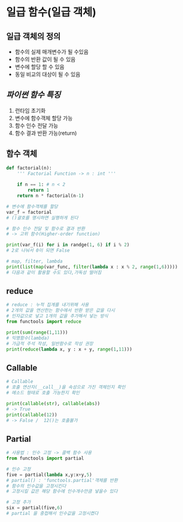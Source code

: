 # 일급 함수(일급 객체)
## 일급 객체의 정의
- 함수의 실제 매개변수가 될 수있음
- 함수의 반환 값이 될 수 있음
- 변수에 할당 할 수 있음
- 동일 비교의 대상이 될 수 있음

## ***파이썬 함수 특징***
1. 런타임 초기화
2. 변수에 함수객체 할당 가능
3. 함수 인수 전달 가능
4. 함수 결과 반환 가능(return)

## 함수 객체
```py
def factorial(n):
    ''' Factorial Function -> n : int '''
    
    if n == 1: # n < 2
        return 1
    return n * factorial(n-1)

# 변수에 함수객체를 할당
var_f = factorial
# ()괄호를 명시하면 실행하게 된다

# 함수 인수 전달 및 함수로 결과 반환 
# -> 고위 함수(Higher-order function)

print(var_f(i) for i in randge(1, 6) if i % 2)
# 2로 나눠서 0이 되면 False

# map, filter, lambda
print(list(map(var_func, filter(lambda x : x % 2, range(1,6)))))
# 다음과 같이 활용할 수도 있다,가독성 떨어짐
```
##  reduce
```py
# reduce : 누적 집계를 내기위해 사용
# 2개의 값을 연산한는 함수에서 반환 받은 값을 다시 
# 인자값으로 넣고 1개의 값을 추가해서 넣는 방식
from functools import reduce

print(sum(range(1,11)))
# 익명함수(lambda)
# 가급적 주석 작성, 일반함수로 작성 권장
print(reduce(lambda x, y : x + y, range(1,11)))
```
## Callable
```py
# Callable 
# 호출 연산자(__call__)을 속성으로 가진 객체인지 확인
# 메소드 형태로 호출 가능한지 확인

print(callable(str), callable(abs))
# -> True
print(callable(12))
# -> False /  12()는 호출불가
```
## Partial
```py
# 사용법 : 인수 고정 -> 콜백 함수 사용
from functools import partial

# 인수 고정
five = partial(lambda x,y:x+y,5)
# partial() : 'functools.partial'객체를 반환
# 함수의 인수값을 고정시킨다
# 고정시킬 값은 해당 함수에 인수개수만큼 넣을수 있다

# 고정 추가
six = partial(five,6)
# partial 을 중첩해서 인수값을 고정시켰다
```